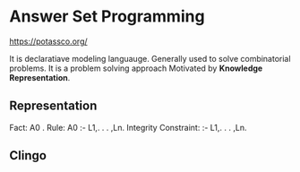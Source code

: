 # Answer Set Programming

<https://potassco.org/>

It is declaratiave modeling languauge. Generally used to solve combinatorial problems. It is a problem solving approach Motivated by **Knowledge Representation**.

## Representation

Fact: A0 .
Rule: A0 :- L1,. . . ,Ln.
Integrity Constraint: :- L1,. . . ,Ln.

## Clingo

